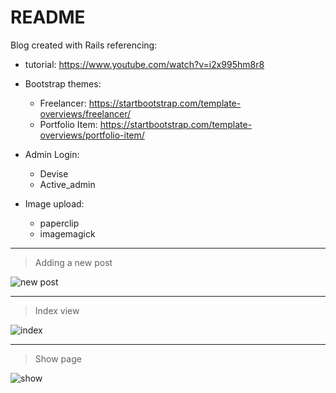 # README

Blog created with Rails referencing:

- tutorial: https://www.youtube.com/watch?v=i2x995hm8r8
- Bootstrap themes: 
  - Freelancer: https://startbootstrap.com/template-overviews/freelancer/
  - Portfolio Item: https://startbootstrap.com/template-overviews/portfolio-item/
- Admin Login: 
  - Devise 
  - Active_admin 
  
- Image upload:
  - paperclip 
  - imagemagick

<hr>

> Adding a new post

![new post](https://i.imgur.com/rqjIBMc.png)

<hr>

> Index view

![index](https://i.imgur.com/Bk4LRfo.png)

<hr>

> Show page

![show](https://i.imgur.com/CAA927G.png)
